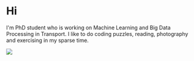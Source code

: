 # Hi

I'm PhD student who is working on Machine Learning and Big Data Processing in Transport.
I like to do coding puzzles, reading, photography and exercising in my sparse time.

![](https://komarev.com/ghpvc/?username=thanhtrv)
